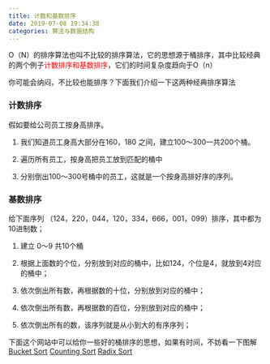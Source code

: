 ```yaml
---
title: 计数和基数排序
date: 2019-07-08 19:34:38
categories: 算法与数据结构
---
```


O（N）的排序算法也叫不比较的排序算法，它的思想源于桶排序，其中比较经典的两个例子<font color="red">计数排序和基数排序</font>，它们的时间复杂度趋向于O（n）

你可能会纳闷，不比较也能排序？下面我们介绍一下这两种经典排序算法

### 计数排序

假如要给公司员工按身高排序。

1.  我们知道员工身高大部分在160，180 之间，建立100～300一共200个桶。

2. 遍历所有员工，按身高把员工放到匹配的桶中

3. 分别倒出100～300号桶中的员工，这就是一个按身高排好序的序列。

### 基数排序

给下面序列 （124，220，044，120，334，666，001，099）排序，其中都为10进制数；

1. 建立 0～9 共10个桶

2. 根据上面数的个位，分别放到对应的桶中，比如124，个位是4，就放到4对应的桶中；

3. 依次倒出所有数，再根据数的十位，分别放到对应的桶中；

4. 依次倒出所有数，再根据数的百位，分别放到对应的桶中；

5. 依次倒出所有的数，该序列就是从小到大的有序序列；

下面这个网站中可以给你一些好的桶排序的思想，如果有时间，不妨看一下图解 
[Bucket Sort](https://www.cs.usfca.edu/~galles/visualization/BucketSort.html)
[Counting Sort](https://www.cs.usfca.edu/~galles/visualization/CountingSort.html)
[Radix Sort](https://www.cs.usfca.edu/~galles/visualization/RadixSort.html)















